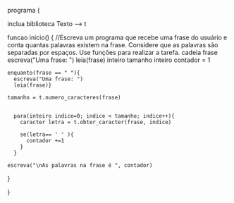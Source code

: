 programa {

  inclua biblioteca Texto --> t

  funcao inicio() {
    //Escreva um programa que recebe uma frase do usuário e conta quantas palavras existem na frase. Considere que as palavras são separadas por espaços. Use funções para realizar a tarefa.
    cadeia frase
    escreva("Uma frase: ")
    leia(frase)
    inteiro tamanho
    inteiro contador = 1 

    enquanto(frase == " "){
      escreva("Uma frase: ")
      leia(frase)}

    tamanho = t.numero_caracteres(frase)
    

      para(inteiro indice=0; indice < tamanho; indice++){
        caracter letra = t.obter_caracter(frase, indice)
       
        se(letra== ' ' ){
          contador +=1
        }
      }

    escreva("\nAs palavras na frase é ", contador)
  }
    
}
